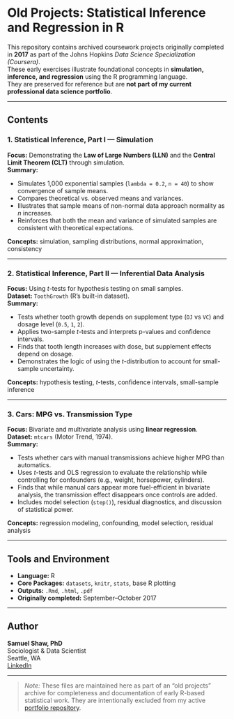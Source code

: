 # Old Projects: Statistical Inference and Regression in R

This repository contains archived coursework projects originally completed in **2017** as part of the Johns Hopkins *Data Science Specialization (Coursera)*.  
These early exercises illustrate foundational concepts in **simulation, inference, and regression** using the R programming language.  
They are preserved for reference but are **not part of my current professional data science portfolio**.

---

## Contents

### 1. Statistical Inference, Part I — Simulation

**Focus:** Demonstrating the **Law of Large Numbers (LLN)** and the **Central Limit Theorem (CLT)** through simulation.  
**Summary:**  
- Simulates 1,000 exponential samples (`lambda = 0.2`, `n = 40`) to show convergence of sample means.  
- Compares theoretical vs. observed means and variances.  
- Illustrates that sample means of non-normal data approach normality as *n* increases.  
- Reinforces that both the mean and variance of simulated samples are consistent with theoretical expectations.  

**Concepts:** simulation, sampling distributions, normal approximation, consistency  

---

### 2. Statistical Inference, Part II — Inferential Data Analysis

**Focus:** Using *t*-tests for hypothesis testing on small samples.  
**Dataset:** `ToothGrowth` (R’s built-in dataset).  
**Summary:**  
- Tests whether tooth growth depends on supplement type (`OJ` vs `VC`) and dosage level (`0.5`, `1`, `2`).  
- Applies two-sample *t*-tests and interprets p-values and confidence intervals.  
- Finds that tooth length increases with dose, but supplement effects depend on dosage.  
- Demonstrates the logic of using the *t*-distribution to account for small-sample uncertainty.  

**Concepts:** hypothesis testing, *t*-tests, confidence intervals, small-sample inference  

---

### 3. Cars: MPG vs. Transmission Type

**Focus:** Bivariate and multivariate analysis using **linear regression**.  
**Dataset:** `mtcars` (Motor Trend, 1974).  
**Summary:**  
- Tests whether cars with manual transmissions achieve higher MPG than automatics.  
- Uses *t*-tests and OLS regression to evaluate the relationship while controlling for confounders (e.g., weight, horsepower, cylinders).  
- Finds that while manual cars appear more fuel-efficient in bivariate analysis, the transmission effect disappears once controls are added.  
- Includes model selection (`step()`), residual diagnostics, and discussion of statistical power.  

**Concepts:** regression modeling, confounding, model selection, residual analysis  

---

## Tools and Environment

- **Language:** R  
- **Core Packages:** `datasets`, `knitr`, `stats`, base R plotting  
- **Outputs:** `.Rmd`, `.html`, `.pdf`  
- **Originally completed:** September–October 2017  

---

## Author

**Samuel Shaw, PhD**  
Sociologist & Data Scientist  
Seattle, WA  
[LinkedIn](https://www.linkedin.com/in/samuelshawphd)

---

> *Note:* These files are maintained here as part of an “old projects” archive for completeness and documentation of early R-based statistical work. They are intentionally excluded from my active [portfolio repository](https://github.com/SammyShaw).
